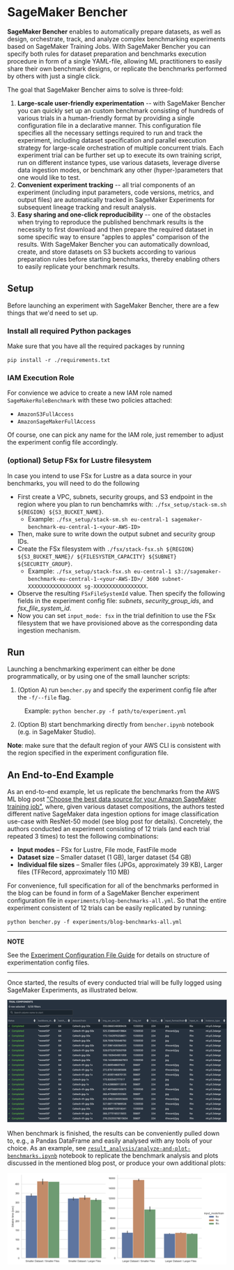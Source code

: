 # SageMaker Bencher

**SageMaker Bencher** enables to automatically prepare datasets, as well as design, orchestrate, track, and analyze complex benchmarking experiments based on SageMaker Training Jobs. With SageMaker Bencher you can specify both rules for dataset preparation and benchmarks execution procedure in form of a single YAML-file, allowing ML practitioners to easily share their own benchmark designs, or replicate the benchmarks performed by others with just a single click.

The goal that SageMaker Bencher aims to solve is three-fold:
1. **Large-scale user-friendly experimentation** -- with SageMaker Bencher you can quickly set up an custom benchmark consisting of hundreds of various trials in a human-friendly format by providing a single configuration file in a declarative manner. This configuration file specifies all the necessary settings required to run and track the experiment, including dataset specification and parallel execution strategy for large-scale orchestration of multiple concurrent trials. Each experiment trial can be further set up to execute its own training script, run on different instance types, use various datasets, leverage diverse data ingestion modes, or benchmark any other (hyper-)parameters that one would like to test.
2. **Convenient experiment tracking** -- all trial components of an experiment (including input parameters, code versions, metrics, and output files) are automatically tracked in SageMaker Experiments for subsequent lineage tracking and result analysis.
3. **Easy sharing and one-click reproducibility** -- one of the obstacles when trying to reproduce the published benchmark results is the necessity to first download and then prepare the required dataset in some specific way to ensure "apples to apples" comparison of the results.  With SageMaker Bencher you can automatically download, create, and store datasets on S3 buckets according to various preparation rules before starting benchmarks, thereby enabling others to easily replicate your benchmark results.

## Setup
Before launching an experiment with SageMaker Bencher, there are a few things that we'd need to set up.

### Install all required Python packages
Make sure that you have all the required packages by running

`pip install -r ./requirements.txt`  

### IAM Execution Role
For convience we advice to create a new IAM role named `SageMakerRoleBenchmark` with these two policies attached:
- `AmazonS3FullAccess`
- `AmazonSageMakerFullAccess`

Of course, one can pick any name for the IAM role, just remember to adjust the experiment config file accordingly.

### (optional) Setup FSx for Lustre filesystem
In case you intend to use FSx for Lustre as a data source in your benchmarks, you will need to do the following
 - First create a VPC, subnets, security groups, and S3 endpoint in the region where you plan to run benchamrks with: `./fsx_setup/stack-sm.sh ${REGION} ${S3_BUCKET_NAME}`.
   - Example: `./fsx_setup/stack-sm.sh eu-central-1 sagemaker-benchmark-eu-central-1-<your-AWS-ID>`
 - Then, make sure to write down the output subnet and security group IDs.  
 - Create the FSx filesystem with `./fsx/stack-fsx.sh ${REGION} ${S3_BUCKET_NAME}/ ${FILESYSTEM_CAPACITY} ${SUBNET} ${SECURITY_GROUP}`. 
   - Example: `./fsx_setup/stack-fsx.sh eu-central-1 s3://sagemaker-benchmark-eu-central-1-<your-AWS-ID>/ 3600 subnet-XXXXXXXXXXXXXXXXX sg-XXXXXXXXXXXXXXXXX`.
 - Observe the resulting `FSxFileSystemId` value. Then specify the following fields in the experiment config file:  *subnets*, *security_group_ids*, and *fsx_file_system_id*.    
 - Now you can set `input_mode: fsx` in the trial definition to use the FSx filesystem that we have provisioned above as the corresponding data ingestion mechanism. 

## Run
Launching a benchmarking experiment can either be done programmatically, or by using one of the small launcher scripts:

1. (Option A) run `bencher.py` and specify the experiment config file after the `-f/--file` flag. 

&nbsp;&nbsp;&nbsp;&nbsp;&nbsp;&nbsp;&nbsp;&nbsp;&nbsp; Example: `python bencher.py -f path/to/experiment.yml`

2. (Option B) start benchmarking directly from `bencher.ipynb` notebook (e.g. in SageMaker Studio).

**Note**: make sure that the default region of your AWS CLI is consistent with the region specified in the experiment configuration file.


## An End-to-End Example
As an end-to-end example, let us replicate the benchmarks from the AWS ML blog post ["Choose the best data source for your Amazon SageMaker training job"](https://aws.amazon.com/blogs/machine-learning/choose-the-best-data-source-for-your-amazon-sagemaker-training-job/), where, given various dataset compositions, the authors tested different native SageMaker data ingestion options for image classification use-case with ResNet-50 model (see blog post for details). Concretely, the authors conducted an experiment consisting of 12 trials (and each trial repeated 3 times) to test the following combinations:
- **Input modes** – FSx for Lustre, File mode, FastFile mode
- **Dataset size** – Smaller dataset (1 GB), larger dataset (54 GB)
- **Individual file sizes** – Smaller files (JPGs, approximately 39 KB), Larger files (TFRecord, approximately 110 MB)

For convenience, full specification for all of the benchmarks performed in the blog can be found in form of a SageMaker Bencher experiment configuration file in `experiments/blog-benchmarks-all.yml`. So that the entire experiment consistent of 12 trials can be easily replicated by running:

`python bencher.py -f experiments/blog-benchmarks-all.yml`

---
**NOTE**

See the [Experiment Configuration File Guide](doc/experiment_config.md) for details on structure of experimentation config files.

---


Once started, the results of every conducted trial will be fully logged using SageMaker Experiments, as illustrated below.

![SageMaker Experiment tracking](doc/sm_experiments.png)

When benchmark is finished, the results can be conveniently pulled down to, e.g., a Pandas DataFrame and easily analysed with any tools of your choice. As an example, see [`result_analysis/analyze-and-plot-benchmarks.ipynb`](result_analysis/analyze-and-plot-benchmarks.ipynb) notebook to replicate the benchmark analysis and plots discussed in the mentioned blog post, or produce your own additional plots:

![SageMaker Experiment tracking](doc/sm_analysis.png)

